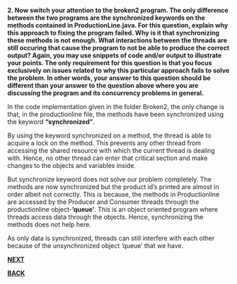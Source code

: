 <p><b> 2. Now switch your attention to the broken2 program. The only difference between the two programs are the synchronized keywords on the methods contained in ProductionLine.java. For this question, explain why this approach to fixing the program failed. Why is it that synchronizing these methods is not enough. What interactions between the threads are still occuring that cause the program to not be able to produce the correct output? Again, you may use snippets of code and/or output to illustrate your points. The only requirement for this question is that you focus exclusively on issues related to why this particular approach fails to solve the problem. In other words, your answer to this question should be different than your answer to the question above where you are discussing the program and its concurrency problems in general.</b></p>

<p>In the code implementation given in the folder Broken2, the only change is that, in the productionline file, the methods have been synchronized using the keyword <b>“synchronized”</b>. </p>

<p>By using the keyword synchronized on a method, the thread is able to acquire a lock on the method. This prevents any other thread from accessing the shared resource with which the current thread is dealing with. Hence, no other thread can enter that critical section and make changes to the objects and variables inside.</p>


<p>But synchronize keyword does not solve our problem completely. The methods are now synchronized but the product id’s printed are almost in order albeit not correctly. This is because, the methods in Productionline are accessed by the Producer and Consumer threads through the productionline object-<b>’queue’</b>. This is an object oriented program where threads access data through the objects. Hence, synchronizing the methods does not help here. </p>

<p>As only data is synchronized, threads can still interfere with each other because of the unsynchronized object ‘queue’ that we have.</p>


[**NEXT**](https://github.com/hariniiyer/HW3_CSCI5828/blob/master/q3.md)

[**BACK**](https://github.com/hariniiyer/HW3_CSCI5828/blob/master/q1.md)
